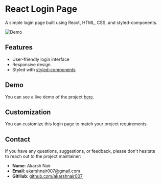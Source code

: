 # React Login Page

A simple login page built using React, HTML, CSS, and styled-components.

![Demo](demo.gif)

## Features

- User-friendly login interface
- Responsive design
- Styled with [styled-components](https://styled-components.com/)

## Demo

You can see a live demo of the project [here](https://react-login-seven.vercel.app/).

## Customization

You can customize this login page to match your project requirements. 

## Contact

If you have any questions, suggestions, or feedback, please don't hesitate to reach out to the project maintainer:

- **Name**: Akarsh Nair
- **Email**: akarshnair007@gmail.com
- **GitHub**: [github.com/akarshnair007](https://github.com/akarshnair007)
